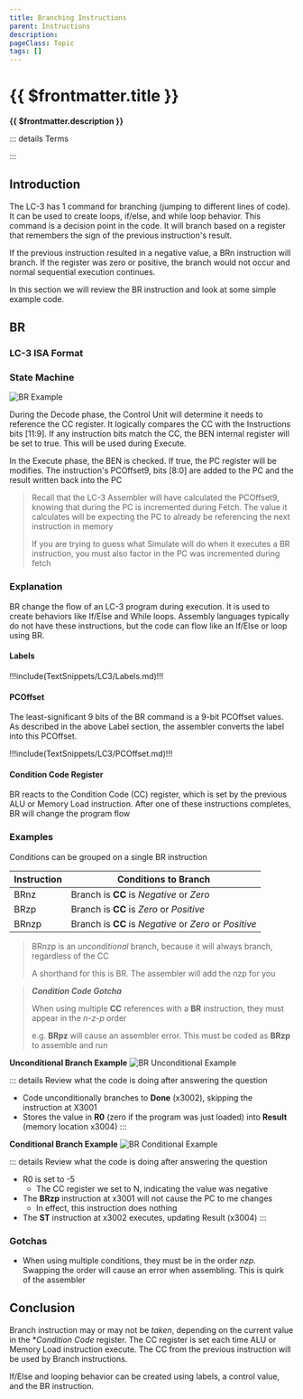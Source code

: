 ```yaml
---
title: Branching Instructions
parent: Instructions
description: 
pageClass: Topic
tags: []
---
```


# {{ $frontmatter.title }}
**{{ $frontmatter.description }}**

<KeyConcepts :ConceptArray= "[
{
  Concept:'Branching allows the program to make decisions',
  Details:'A branch instruction is a decision point in the program. Based on some criteria, the code may continue executing normally, or branch elsewhere to change the flow'
},
{
  Concept:'Create control behaviors with branching',
  Details:'Behavior like looping and if/else can be created by branching'
}
]" />

::: details Terms
<!--@include: @/TextSnippets/Assembly/Instructions_Terms.md-->

:::

## Introduction

The LC-3 has 1 command for branching (jumping to different lines of code). It can be used to create loops, if/else, and while loop behavior. This command is a decision point in the code. It will branch based on a register that remembers the sign of the previous instruction's result. 

If the previous instruction resulted in a negative value, a BRn instruction will branch. If the register was zero or positive, the branch would not occur and normal sequential execution continues.

In this section we will review the BR instruction and look at some simple example code.

## BR

### LC-3 ISA Format

<LC3Instruction opName="BR" :bitPattern="{OpCode:'0000', N: 'n', Z:'z',P:'p',PCOffset9:'000000000'}" :descriptions="[{OPCode:''},{N:'Negative Condition'},{Z:'Zero Condition'}, {P:'Positive Condition'}, {PCOffset9: 'Offset from current PC to branch'}]"  :examples="['BRn MyLabel1 ; If CC is in Negative Condition, branch to MyLabel1', 'BRz MyLabel2 ; If CC is in Zero Condition, branch to MyLabel2','BRp MyLabel3 ; If CC is in Positive Condition, branch to MyLabel3', 'BRnz MyLabel4 ; If CC is in Negative or Zero Condition, branch to MyLabel4']"/>

### State Machine

![BR Example](/images/AssemblyProgramming/Commands/StateMachine_BR.png)

During the Decode phase, the Control Unit will determine it needs to reference the CC register. It logically compares the CC with the Instructions bits [11:9]. If any instruction bits match the CC, the BEN internal register will be set to true. This will be used during Execute.

In the Execute phase, the BEN is checked. If true, the PC register will be modifies. The instruction's PCOffset9, bits [8:0] are added to the PC and the result written back into the PC

> Recall that the LC-3 Assembler will have calculated the PCOffset9, knowing that during the PC is incremented during Fetch. The value it calculates will be expecting the PC to already be referencing the next instruction in memory
>
> If you are trying to guess what Simulate will do when it executes a BR instruction, you must also factor in the PC was incremented during fetch

### Explanation

BR change the flow of an LC-3 program during execution. It is used to create behaviors like If/Else and While loops. Assembly languages typically do not have these instructions, but the code can flow like an If/Else or loop using BR.

#### Labels

!!!include(TextSnippets/LC3/Labels.md)!!!

#### PCOffset

The least-significant 9 bits of the BR command is a 9-bit PCOffset values. As described in the above Label section, the assembler converts the label into this PCOffset.

!!!include(TextSnippets/LC3/PCOffset.md)!!!

#### Condition Code Register

BR reacts to the Condition Code (CC) register, which is set by the previous ALU or Memory Load instruction. After one of these instructions completes, BR will change the program flow 

### Examples

Conditions can be grouped on a single BR instruction

| Instruction | Conditions to Branch                                   |
| ----------- | ------------------------------------------------------ |
| BRnz        | Branch is **CC** is *Negative* or *Zero*               |
| BRzp        | Branch is **CC** is *Zero* or *Positive*               |
| BRnzp       | Branch is **CC** is *Negative* or *Zero* or *Positive* |

> BRnzp is an *unconditional* branch, because it will always branch, regardless of the CC
>
>A shorthand for this is BR. The assembler will add the nzp for you

>***Condition Code Gotcha*** 
>
>When using multiple **CC** references with a **BR** instruction, they must appear in the *n-z-p* order
>
> e.g. **BRpz** will cause an assembler error. This must be coded as **BRzp** to assemble and run

**Unconditional Branch Example**
![BR Unconditional Example](/images/AssemblyProgramming/Commands/BR_Example.png)

<QuestionTF question="-5 gets stored into Result when this code runs" answer='false' rightAnswerFeedback="The unconditional branch to Done jumps around the instruction at x3001, skipping the ADD" wrongAnswerFeedback="rightAnswerFeedback"/>

::: details Review what the code is doing after answering the question
- Code unconditionally branches to **Done** (x3002), skipping the instruction at X3001
- Stores the value in **R0** (zero if the program was just loaded) into **Result** (memory location x3004)
:::

**Conditional Branch Example**
![BR Conditional Example](/images/AssemblyProgramming/Commands/BR_Example1.png)

<QuestionTF question="-5 gets stored into Result when this code runs" answer='true' rightAnswerFeedback="The ADD instruction will set the CC register to N. When the BRzp instruction executes, the program will not branch to Done" wrongAnswerFeedback="rightAnswerFeedback"/>

::: details Review what the code is doing after answering the question
- R0 is set to -5
    - The CC register we set to N, indicating the value was negative
- The **BRzp** instruction at x3001 will not cause the PC to me changes
    - In effect, this instruction does nothing
- The **ST** instruction at x3002 executes, updating Result (x3004)
:::

### Gotchas

- When using multiple conditions, they must be in the order *nzp*. Swapping the order will cause an error when assembling. This is quirk of the assembler

## Conclusion

Branch instruction may or may not be *taken*, depending on the current value in the **Condition Code* register. The CC register is set each time ALU or Memory Load instruction execute. The CC from the previous instruction will be used by Branch instructions.

If/Else and looping behavior can be created using labels, a control value, and the BR instruction.